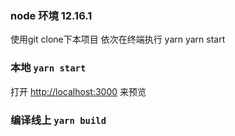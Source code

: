 ### node 环境 12.16.1

使用git clone下本项目
依次在终端执行
yarn 
yarn start

### 本地 `yarn start` 
打开 [http://localhost:3000](http://localhost:3000) 来预览

### 编译线上 `yarn build`

